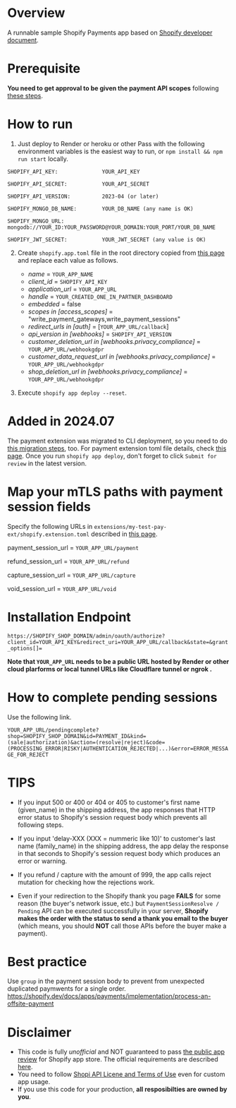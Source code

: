 # Overview
A runnable sample Shopify Payments app based on [Shopify developer document](https://shopify.dev/docs/apps/payments).

# Prerequisite
**You need to get approval to be given the payment API scopes** following [these steps](https://shopify.dev/docs/apps/payments#payments-app-approval-process).

# How to run
1. Just deploy to Render or heroku or other Pass with the following environment variables is the easiest way to run, or `npm install && npm run start` locally.
```
SHOPIFY_API_KEY:              YOUR_API_KEY

SHOPIFY_API_SECRET:           YOUR_API_SECRET

SHOPIFY_API_VERSION:          2023-04 (or later)

SHOPIFY_MONGO_DB_NAME:        YOUR_DB_NAME (any name is OK)

SHOPIFY_MONGO_URL:            mongodb://YOUR_ID:YOUR_PASSWORD@YOUR_DOMAIN:YOUR_PORT/YOUR_DB_NAME

SHOPIFY_JWT_SECRET:           YOUR_JWT_SECRET (any value is OK)
```
2. Create `shopify.app.toml` file in the root directory copied from [this page](https://shopify.dev/docs/apps/tools/cli/configuration) and replace each value as follows.
    - _name_ = `YOUR_APP_NAME`
    - _client_id_ = `SHOPIFY_API_KEY`
    - _application_url_ = `YOUR_APP_URL`
    - _handle_ = `YOUR_CREATED_ONE_IN_PARTNER_DASHBOARD`
    - _embedded_ = false
    - _scopes in [access_scopes]_ = "write_payment_gateways,write_payment_sessions"
    - _redirect_urls in [auth]_ = [`YOUR_APP_URL/callback`]
    - _api_version in [webhooks]_ = `SHOPIFY_API_VERSION`
    - _customer_deletion_url in [webhooks.privacy_compliance]_ = `YOUR_APP_URL/webhookgdpr`
    - _customer_data_request_url in [webhooks.privacy_compliance]_ = `YOUR_APP_URL/webhookgdpr`
    - _shop_deletion_url in [webhooks.privacy_compliance]_ = `YOUR_APP_URL/webhookgdpr`

3. Execute `shopify app deploy --reset`.

# Added in 2024.07
The payment extension was migrated to CLI deployment, so you need to do [this migration steps](https://shopify.dev/docs/apps/build/payments/migrate-extensions-to-shopify-cli), too. For payment extension toml file details, check [this page](https://shopify.dev/docs/apps/build/payments/offsite/use-the-cli). Once you run `shopify app deploy`, don't forget to click `Submit for review` in the latest version.

# Map your mTLS paths with payment session fields
Specify the following URLs in `extensions/my-test-pay-ext/shopify.extension.toml` described in [this page](https://shopify.dev/docs/apps/build/payments/offsite/use-the-cli).

payment_session_url =  `YOUR_APP_URL/payment`

refund_session_url =  `YOUR_APP_URL/refund`

capture_session_url = `YOUR_APP_URL/capture`

void_session_url = `YOUR_APP_URL/void`


# Installation Endpoint
`https://SHOPIFY_SHOP_DOMAIN/admin/oauth/authorize?client_id=YOUR_API_KEY&redirect_uri=YOUR_APP_URL/callback&state=&grant_options[]=`

**Note that `YOUR_APP_URL` needs to be a public URL hosted by Render or other cloud plarforms or local tunnel URLs like Cloudflare tunnel or ngrok .**

# How to complete pending sessions 
Use the following link.

`YOUR_APP_URL/pendingcomplete?shop=SHOPIFY_SHOP_DOMAIN&id=PAYMENT_ID&kind=(sale|authorization)&action=(resolve|reject)&code=(PROCESSING_ERROR|RISKY|AUTHENTICATION_REJECTED|...)&error=ERROR_MESSAGE_FOR_REJECT`

# TIPS
- If you input 500 or 400 or 404 or 405 to customer's first name (given_name) in the shipping address, the app responses that HTTP error status to Shopify's session request body which prevents all following steps. 

- If you input 'delay-XXX (XXX = nummeric like 10)' to customer's last name (family_name) in the shipping address, the app delay the response in that seconds to Shopify's session request body which produces an error or warning.

- If you refund / capture with the amount of 999, the app calls reject mutation for checking how the rejections work.

- Even if your redirection to the Shopify thank you page **FAILS** for some reason (the buyer's network issue, etc.) but `PaymentSessionResolve / Pending` API can be executed successfully in your server, **Shopify makes the order with the status to send a thank you email to the buyer** (which means, you should **NOT** call those APIs before the buyer make a payment).

# Best practice
Use `group` in the payment session body to prevent from unexpected duplicated paymwents for a single order.
https://shopify.dev/docs/apps/payments/implementation/process-an-offsite-payment

# Disclaimer
- This code is fully _unofficial_ and NOT guaranteed to pass [the public app review](https://shopify.dev/apps/store/review) for Shopify app store. The official requirements are described [here](https://shopify.dev/apps/store/requirements). 
- You need to follow [Shopi API Licene and Terms of Use](https://www.shopify.com/legal/api-terms) even for custom app usage.
- If you use this code for your production, **all resposibilties are owned by you**.



